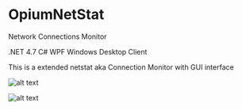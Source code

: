 # OpiumNetStat
Network Connections Monitor

.NET 4.7 C# WPF Windows Desktop Client

This is a extended netstat aka Connection Monitor with GUI interface

 
![alt text](https://github.com/r0otChiXor/OpiumNetStat/blob/master/Opium%20NetStat/assets/active-connections-view.png "Active connections tab")

![alt text](https://github.com/r0otChiXor/OpiumNetStat/blob/master/Opium%20NetStat/assets/netstat-tab.png "NetStat tab")
